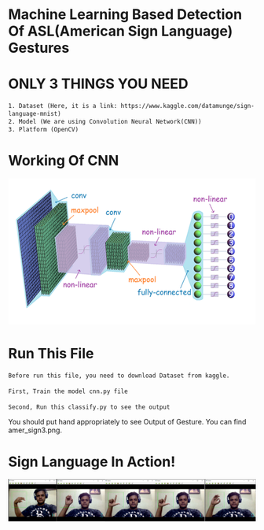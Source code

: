 # Machine Learning Based Detection Of ASL(American Sign Language) Gestures

# ONLY 3 THINGS YOU NEED

    1. Dataset (Here, it is a link: https://www.kaggle.com/datamunge/sign-language-mnist)
    2. Model (We are using Convolution Neural Network(CNN))
    3. Platform (OpenCV)
    
# Working Of CNN

![Screenshot](WorkingCNN.png)

# Run This File
    Before run this file, you need to download Dataset from kaggle.
    
    First, Train the model cnn.py file
    
    Second, Run this classify.py to see the output
    
You should put hand appropriately to see Output of Gesture. You can find amer_sign3.png. 

# Sign Language In Action!

![Screenshot](Picture1.png)

